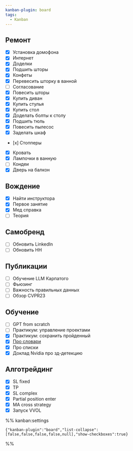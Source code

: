 ```yaml
---
kanban-plugin: board
tags:
  - Kanban
---
```


## Ремонт

- [x] Установка домофона
- [x] Интернет
- [x] Доделки
- [x] Подшить шторы
- [x] Конфеты
- [x] Перевесить шторку в ванной
- [ ] Согласование
- [x] Повесить шторы
- [x] Купить диван
- [x] Купить стулья
- [x] Купить стол
- [x] Доделать болты к столу
- [x] Подшить тюль
- [x] Повесить пылесос
- [x] Заделать шкаф
- [х] Стопперы
- [x] Кровать
- [x] Лампочки в ванную
- [ ] Кондеи
- [x] Дверь на балкон

## Вождение

- [x] Найти инструктора
- [x] Первое занятие
- [x] Мед справка
- [ ] Теория

## Самобренд

- [ ] Обновить LinkedIn
- [ ] Обновить HH

## Публикации

- [ ] Обучение LLM Карпатого
- [ ] Фьюзинг
- [ ] Важность правильных данных
- [ ] Обзор CVPR23

## Обучение

- [ ] GPT from scratch
- [ ] Практикум: управление проектами
- [x] Практикум: сохранить пройденный
- [x] [Про словари](https://pywheel.com/python-dict-under-the-hood/)
- [x] Про списки
- [x] Доклад Nvidia про зд-детекцию

## Алготрейдинг

- [x] SL fixed
- [x] TP
- [x] SL complex
- [x] Partial position enter
- [x] MA cross strategy
- [x] Запуск VVOL

%% kanban:settings

```
{"kanban-plugin":"board","list-collapse":[false,false,false,false,null],"show-checkboxes":true}
```

%%